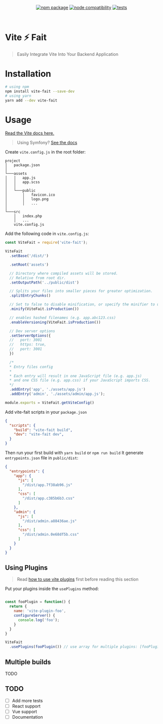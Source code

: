 <p align="center">
  <a href="https://npmjs.com/package/vite-fait"><img src="https://img.shields.io/npm/v/vite-fait.svg" alt="npm package"></a>
  <a href="https://nodejs.org/en/about/releases/"><img src="https://img.shields.io/node/v/vite.svg" alt="node compatibility"></a>
  <a href="https://app.travis-ci.com/github/bechir/vite-fait"><img src="https://app.travis-ci.com/bechir/vite-fait.svg?branch=main" alt="tests"></a>
</p>
<br/>

# Vite ⚡ Fait
> Easily Integrate Vite Into Your Backend Application

# Installation 

```sh
# using npm
npm install vite-fait --save-dev
# using yarn
yarn add --dev vite-fait
```

# Usage
[Read the Vite docs here.][Vite Docs]

> Using Symfony? [See the docs](https://github.com/bechir/vite-bundle/blob/main/README.md)

Create `vite.config.js` in the root folder:

```
project
│   package.json
│
└───assets
│   │   app.js
│   │   app.scss
│   │
│   └───public
│       │   favicon.ico
│       │   logo.png
│       │   ...
│   
└───src
    │   index.php
    │   ...
    vite.config.js
```

Add the following code in `vite.config.js`:

```javascript
const ViteFait = require('vite-fait');

ViteFait
  .setBase('/dist/')

  .setRoot('assets')

  // Directory where compiled assets will be stored.
  // Relative from root dir.
  .setOutputPath('../public/dist')

  // Splits your files into smaller pieces for greater optimization.
  .splitEntryChunks()

  // Set to false to disable minification, or specify the minifier to use (esbuild or terser)
  .minify(ViteFait.isProduction())

  // enables hashed filenames (e.g. app.abc123.css)
  .enableVersioning(ViteFait.isProduction())

  // Dev server options
  .setServerOptions({
  //   port: 3001
  //   https: true,
  //   port: 3001
  })

  /*
  * Entry files config
  *
  * Each entry will result in one JavaScript file (e.g. app.js)
  * and one CSS file (e.g. app.css) if your JavaScript imports CSS.
  */
  .addEntry('app', './assets/app.js')
  .addEntry('admin', './assets/admin/app.js');

module.exports = ViteFait.getViteConfig()

```
Add vite-fait scripts in your `package.json`
```json
{
  "scripts": {
    "build": "vite-fait build",
    "dev": "vite-fait dev",
  }
}
```

Then run your first build with `yarn build` or `npm run build`
It generate `entrypoints.json` file in `public/dist`:
```json
{
  "entrypoints": {
    "app": {
      "js": [
        "/dist/app.7f38ab96.js"
      ],
      "css": [
        "/dist/app.c385b6b3.css"
      ]
    },
    "admin": {
      "js": [
        "/dist/admin.a88436ae.js"
      ],
      "css": [
        "/dist/admin.0e68df5b.css"
      ]
    }
  }
}
```

## Using Plugins
> Read [how to use vite plugins](https://vitejs.dev/guide/using-plugins.html) first before reading this section

Put your plugins inside the `usePlugins` method:
```js

const fooPlugin = function() {
  return {
    name: 'vite-plugin-foo',
    configureServer() {
      console.log('foo');
    }
  }
}

ViteFait
  .usePlugins(fooPlugin()) // use array for multiple plugins: [fooPlugin(), barPlugin()]
```

## Multiple builds
TODO

## TODO
- [ ] Add more tests
- [ ] React support
- [ ] Vue support
- [ ] Documentation

[Vite docs]: https://vitejs.dev
